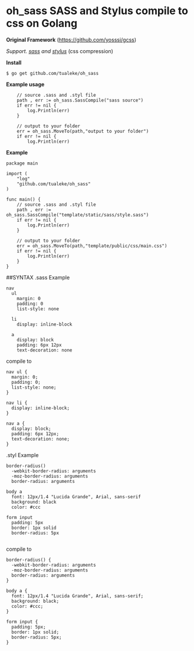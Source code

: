 # oh_sass SASS and Stylus compile to css on Golang

**Original Framework**
(https://github.com/yosssi/gcss)

*Support.*
*[sass](http://sass-lang.com) and [stylus](http://stylus-lang.com)*
(css compression)

**Install**
```
$ go get github.com/tualeke/oh_sass
```

**Example usage**
```
	// source .sass and .styl file
	path , err := oh_sass.SassCompile("sass source")
	if err != nil {
		log.Println(err)
	}

	// output to your folder
	err = oh_sass.MoveTo(path,"output to your folder")
	if err != nil {
		log.Println(err)
```
**Example**
```
package main

import (
	"log"
	"github.com/tualeke/oh_sass"
)

func main() {
	// source .sass and .styl file
	path , err := oh_sass.SassCompile("template/static/sass/style.sass")
	if err != nil {
		log.Println(err)
	}

	// output to your folder
	err = oh_sass.MoveTo(path,"template/public/css/main.css")
	if err != nil {
		log.Println(err)
	}
}
```

##SYNTAX
.sass Example 
```
nav
  ul
    margin: 0
    padding: 0
    list-style: none

  li
    display: inline-block

  a
    display: block
    padding: 6px 12px
    text-decoration: none

```
compile to
```
nav ul {
  margin: 0;
  padding: 0;
  list-style: none;
}

nav li {
  display: inline-block;
}

nav a {
  display: block;
  padding: 6px 12px;
  text-decoration: none;
}

```

.styl
Example
```
border-radius()
  -webkit-border-radius: arguments
  -moz-border-radius: arguments
  border-radius: arguments

body a
  font: 12px/1.4 "Lucida Grande", Arial, sans-serif
  background: black
  color: #ccc

form input
  padding: 5px
  border: 1px solid
  border-radius: 5px
  
  ```
compile to

```
border-radius() {
  -webkit-border-radius: arguments
  -moz-border-radius: arguments
  border-radius: arguments
}

body a {
  font: 12px/1.4 "Lucida Grande", Arial, sans-serif;
  background: black;
  color: #ccc;
}

form input {
  padding: 5px;
  border: 1px solid;
  border-radius: 5px;
}
```

